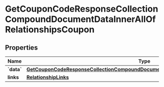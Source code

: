 
# GetCouponCodeResponseCollectionCompoundDocumentDataInnerAllOfRelationshipsCoupon

## Properties
| Name | Type | Description | Notes |
| ------------ | ------------- | ------------- | ------------- |
| **&#x60;data&#x60;** | [**GetCouponCodeResponseCollectionCompoundDocumentDataInnerAllOfRelationshipsCouponData**](GetCouponCodeResponseCollectionCompoundDocumentDataInnerAllOfRelationshipsCouponData.md) |  |  [optional] |
| **links** | [**RelationshipLinks**](RelationshipLinks.md) |  |  [optional] |



